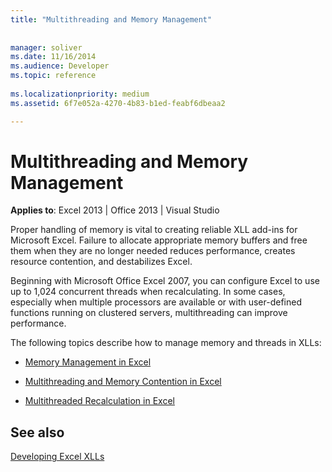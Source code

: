 ```yaml
---
title: "Multithreading and Memory Management"
 
 
manager: soliver
ms.date: 11/16/2014
ms.audience: Developer
ms.topic: reference
 
ms.localizationpriority: medium
ms.assetid: 6f7e052a-4270-4b83-b1ed-feabf6dbeaa2

---
```


# Multithreading and Memory Management

 **Applies to**: Excel 2013 | Office 2013 | Visual Studio 
  
Proper handling of memory is vital to creating reliable XLL add-ins for Microsoft Excel. Failure to allocate appropriate memory buffers and free them when they are no longer needed reduces performance, creates resource contention, and destabilizes Excel.
  
Beginning with Microsoft Office Excel 2007, you can configure Excel to use up to 1,024 concurrent threads when recalculating. In some cases, especially when multiple processors are available or with user-defined functions running on clustered servers, multithreading can improve performance.
  
The following topics describe how to manage memory and threads in XLLs:
  
- [Memory Management in Excel](memory-management-in-excel.md)
    
- [Multithreading and Memory Contention in Excel](multithreading-and-memory-contention-in-excel.md)
    
- [Multithreaded Recalculation in Excel](multithreaded-recalculation-in-excel.md)
    
## See also



[Developing Excel XLLs](developing-excel-xlls.md)

